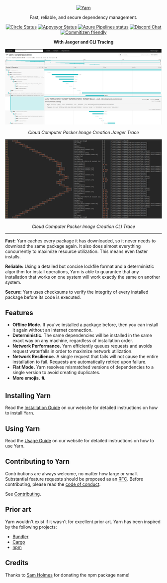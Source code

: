<p align="center">
  <a href="https://yarnpkg.com/">
    <img alt="Yarn" src="https://github.com/yarnpkg/assets/blob/master/yarn-kitten-full.png?raw=true" width="546">
  </a>
</p>

<p align="center">
  Fast, reliable, and secure dependency management.
</p>

<p align="center">
  <a href="https://circleci.com/gh/yarnpkg/yarn"><img alt="Circle Status" src="https://circleci.com/gh/yarnpkg/yarn.svg?style=shield&circle-token=5f0a78473b0f440afb218bf2b82323cc6b3cb43f"></a>
  <a href="https://ci.appveyor.com/project/kittens/yarn/branch/master"><img alt="Appveyor Status" src="https://ci.appveyor.com/api/projects/status/0xdv8chwe2kmk463?svg=true"></a>
  <a href="https://dev.azure.com/yarnpkg/yarn/_build"><img alt="Azure Pipelines status" src="https://dev.azure.com/yarnpkg/yarn/_apis/build/status/Yarn%20Acceptance%20Tests"></a>
  <a href="https://discord.gg/yarnpkg"><img alt="Discord Chat" src="https://img.shields.io/discord/226791405589233664.svg"></a>
  <a href="http://commitizen.github.io/cz-cli/"><img alt="Commitizen friendly" src="https://img.shields.io/badge/commitizen-friendly-brightgreen.svg"></a>
</p>

<p align="center">
  <b>With Jaeger and CLI Tracing</b>
</p>

<p align="center">
  <a href="https://yarnpkg.com/">
    <img alt="CLI Tracing" src="https://github.com/kawing-ho/kawing-ho.github.io/blob/master/assets/images/startup-yarn-2.png?raw=true">
  </a>
</p>
<p align="center">
  <i>Cloud Computer Packer Image Creation Jaeger Trace</i>
</p>

<p align="center">
  <a href="https://yarnpkg.com/">
    <img alt="CLI Tracing" src="https://github.com/kawing-ho/kawing-ho.github.io/blob/master/assets/images/startup-ascii.jpg?raw=true">
  </a>
</p>
<p align="center">
  <i>Cloud Computer Packer Image Creation CLI Trace</i>
</p>

---

**Fast:** Yarn caches every package it has downloaded, so it never needs to download the same package again. It also does almost everything concurrently to maximize resource utilization. This means even faster installs.

**Reliable:** Using a detailed but concise lockfile format and a deterministic algorithm for install operations, Yarn is able to guarantee that any installation that works on one system will work exactly the same on another system.

**Secure:** Yarn uses checksums to verify the integrity of every installed package before its code is executed.

## Features

* **Offline Mode.** If you've installed a package before, then you can install it again without an internet connection.
* **Deterministic.** The same dependencies will be installed in the same exact way on any machine, regardless of installation order.
* **Network Performance.** Yarn efficiently queues requests and avoids request waterfalls in order to maximize network utilization.
* **Network Resilience.** A single request that fails will not cause the entire installation to fail. Requests are automatically retried upon failure.
* **Flat Mode.** Yarn resolves mismatched versions of dependencies to a single version to avoid creating duplicates.
* **More emojis.** 🐈

## Installing Yarn

Read the [Installation Guide](https://yarnpkg.com/en/docs/install) on our website for detailed instructions on how to install Yarn.

## Using Yarn

Read the [Usage Guide](https://yarnpkg.com/en/docs/usage) on our website for detailed instructions on how to use Yarn.

## Contributing to Yarn

Contributions are always welcome, no matter how large or small. Substantial feature requests should be proposed as an [RFC](https://github.com/yarnpkg/rfcs). Before contributing, please read the [code of conduct](CODE_OF_CONDUCT.md).

See [Contributing](https://yarnpkg.com/org/contributing/).

## Prior art

Yarn wouldn't exist if it wasn't for excellent prior art. Yarn has been inspired by the following projects:

 - [Bundler](https://github.com/bundler/bundler)
 - [Cargo](https://github.com/rust-lang/cargo)
 - [npm](https://github.com/npm/cli)

## Credits

Thanks to [Sam Holmes](https://github.com/samholmes) for donating the npm package name!
